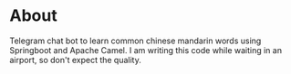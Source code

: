 # About

Telegram chat bot to learn common chinese mandarin words using Springboot and Apache Camel.
I am writing this code while waiting in an airport, so don't expect the quality.